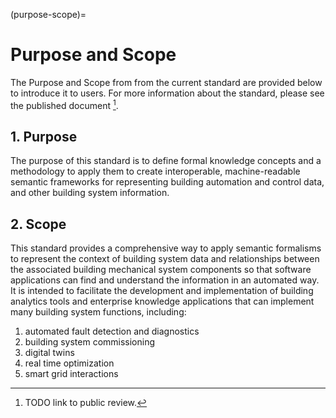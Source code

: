 (purpose-scope)=
# Purpose and Scope

The Purpose and Scope from from the current standard are provided below to introduce it to users. For more information about the standard, please see the published document [^1].

[^1]: TODO link to public review.

## 1. Purpose
The purpose of this standard is to define formal knowledge concepts and a methodology to apply them to create interoperable, machine-readable semantic frameworks for representing building automation and control data, and other building system information.

## 2. Scope
This standard provides a comprehensive way to apply semantic formalisms to represent the context of building system data and relationships between the associated building mechanical system components so that software applications can find and understand the information in an automated way. It is intended to facilitate the development and implementation of building analytics tools and enterprise knowledge applications that can implement many building system functions, including:
1. automated fault detection and diagnostics
2. building system commissioning
3. digital twins
4. real time optimization
5. smart grid interactions


